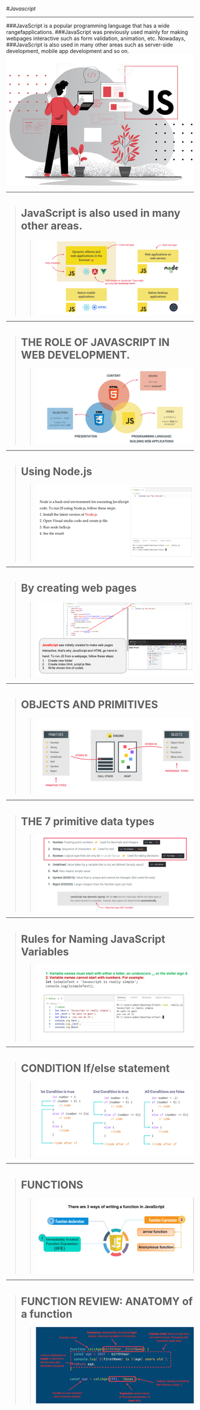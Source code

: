 #_Javascript_
___
###JavaScript is a popular programming language that has a wide rangefapplications.
###JavaScript was previously used mainly for making webpages interactive such as form validation, animation, etc. Nowadays,
###JavaScript is also used in many other areas such as server-side development, mobile app development and so on.
![](./img/js-img.png)
***
> # JavaScript is also used in many other areas.
>>![](./img/js-img2.png)
***
> # THE ROLE OF JAVASCRIPT IN WEB DEVELOPMENT.
>>![](./img/js-img3.png)
***
> # Using Node.js
>>![](./img/js-img5.png)
***
> # By creating web pages 
>>![](./img/js-img4.png)
***
> # OBJECTS AND PRIMITIVES
>>![](./img/js-img7.png)
***
> # THE 7 primitive data types
>>![](./img/js-img8.png)
***
> # Rules for Naming JavaScript Variables
>>![](./img/js-img9.png)
***
> # CONDITION If/else statement
>>![](./img/js-img10.png)
***
> # FUNCTIONS
>>![](./img/js-img11.png)
***
> # FUNCTION REVIEW: ANATOMY of a function
>>![](./img/js-img12.png)